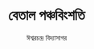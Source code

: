 ---
title: বেতাল পঞ্চবিংশতি
layout: toc
author: ঈশ্বরচন্দ্র বিদ্যাসাগর
sidebar-image: ../assets/monkey-ruins.jpg
collectionName: betal-panchabingshati
aboutbook: > 
    Betal Panchabingshati (Twenty-five Tales of the Vetala) is a translation of a Sanskrit text, where a ghost tells King Vikramaditya twenty-five puzzling stories, each ending with a riddle that tests the king's judgment.
aboutauthor: > 
    Ishwarchandra Vidyasagar was a Bengali polymath, educator, and social reformer who revolutionized Bengali literature through his prose writing style, and relentlessly championed Hindu personal law reformation. 
---